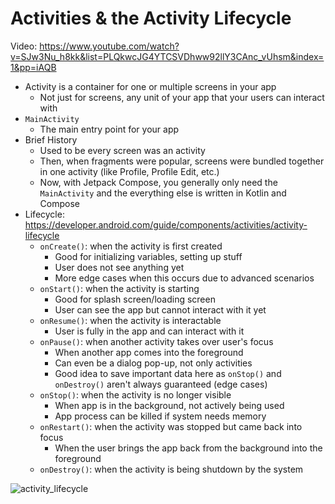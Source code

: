 # Activities & the Activity Lifecycle
Video: https://www.youtube.com/watch?v=SJw3Nu_h8kk&list=PLQkwcJG4YTCSVDhww92llY3CAnc_vUhsm&index=1&pp=iAQB
- Activity is a container for one or multiple screens in your app
	- Not just for screens, any unit of your app that your users can interact with
- `MainActivity`
	- The main entry point for your app
- Brief History
	- Used to be every screen was an activity
	- Then, when fragments were popular, screens were bundled together in one activity (like Profile, Profile Edit, etc.)
	- Now, with Jetpack Compose, you generally only need the `MainActivity` and the everything else is written in Kotlin and Compose
- Lifecycle: https://developer.android.com/guide/components/activities/activity-lifecycle
	- `onCreate()`: when the activity is first created
		- Good for initializing variables, setting up stuff
		- User does not see anything yet
		- More edge cases when this occurs due to advanced scenarios
	- `onStart()`: when the activity is starting
		- Good for splash screen/loading screen
		- User can see the app but cannot interact with it yet
	- `onResume()`: when the activity is interactable
		- User is fully in the app and can interact with it
	- `onPause()`: when another activity takes over user's focus
		- When another app comes into the foreground 
		- Can even be a dialog pop-up, not only activities
		- Good idea to save important data here as `onStop()` and `onDestroy()` aren't always guaranteed (edge cases)
	- `onStop()`: when the activity is no longer visible
		- When app is in the background, not actively being used
		- App process can be killed if system needs memory
	- `onRestart()`: when the activity was stopped but came back into focus
		- When the user brings the app back from the background into the foreground
	- `onDestroy()`: when the activity is being shutdown by the system

 ![activity_lifecycle](https://github.com/kalyncoose/Android-Basics/assets/65800415/5793d14f-98de-4c6b-b791-77d64f814aa2)

